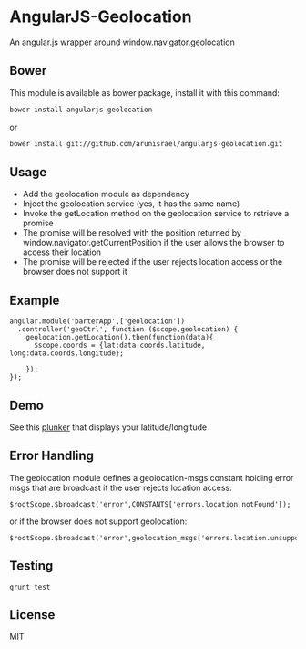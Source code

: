 AngularJS-Geolocation
=========

An angular.js wrapper around window.navigator.geolocation

Bower
--
This module is available as bower package, install it with this command:

```bash
bower install angularjs-geolocation
```
or

```bash
bower install git://github.com/arunisrael/angularjs-geolocation.git
```

Usage
--
- Add the geolocation module as dependency
- Inject the geolocation service (yes, it has the same name)
- Invoke the getLocation method on the geolocation service to retrieve a promise
- The promise will be resolved with the position returned by window.navigator.getCurrentPosition if the user allows the browser to access their location
- The promise will be rejected if the user rejects location access or the browser does not support it

Example
--
```
angular.module('barterApp',['geolocation'])
  .controller('geoCtrl', function ($scope,geolocation) {
    geolocation.getLocation().then(function(data){
      $scope.coords = {lat:data.coords.latitude, long:data.coords.longitude};
      
    });
});
```

Demo
--
See this [plunker](http://embed.plnkr.co/TM71LBh6ttYotOo6t7oX/preview) that displays your latitude/longitude

Error Handling
--
The geolocation module defines a geolocation-msgs constant holding error msgs that are broadcast if the user rejects location access:
```
$rootScope.$broadcast('error',CONSTANTS['errors.location.notFound']);
```

or if the browser does not support geolocation:
```
$rootScope.$broadcast('error',geolocation_msgs['errors.location.unsupportedBrowser']);
```

Testing
--
```
grunt test
```

License
--
MIT